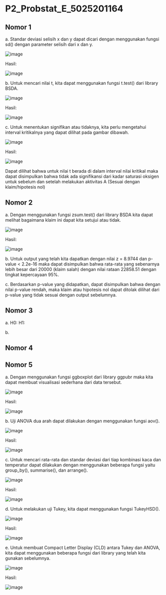 # P2_Probstat_E_5025201164

## Nomor 1
a. Standar deviasi selisih x dan y dapat dicari dengan menggunakan fungsi sd() dengan parameter selisih dari x dan y.

![image](https://user-images.githubusercontent.com/72655301/170871410-be3e4929-06c9-4e52-a10b-5c3fde598a66.png)

Hasil:

![image](https://user-images.githubusercontent.com/72655301/170871415-d7ea5c39-fa9e-489c-acdd-db8bd110c62c.png)

b. Untuk mencari nilai t, kita dapat menggunakan fungsi t.test() dari library BSDA.

![image](https://user-images.githubusercontent.com/72655301/170871609-c85b3e59-60c4-4b02-a96c-9a0b32b5439f.png)

Hasil:

![image](https://user-images.githubusercontent.com/72655301/170871621-789d1586-1cbf-4121-9499-6867b82bf003.png)

c. Untuk menentukan signifikan atau tidaknya, kita perlu mengetahui interval kritikalnya yang dapat dilihat pada gambar dibawah.

![image](https://user-images.githubusercontent.com/72655301/170875706-a32642a9-d4ae-4734-ae5f-99070306274c.png)

Hasil:

![image](https://user-images.githubusercontent.com/72655301/170875714-a2010427-8fa0-4930-a318-57d85a98c083.png)

Dapat dilihat bahwa untuk nilai t berada di dalam interval nilai kritikal maka dapat disimpulkan bahwa tidak ada signifikansi dari kadar saturasi oksigen untuk sebelum dan setelah melakukan aktivitas A (Sesuai dengan klaim/hipotesis nol)

## Nomor 2
a. Dengan menggunakan fungsi zsum.test() dari library BSDA kita dapat melihat bagaimana klaim ini dapat kita setujui atau tidak.

![image](https://user-images.githubusercontent.com/72655301/170874921-1650f2ec-30b8-4ef7-b4f5-346b8cee7389.png)

Hasil:

![image](https://user-images.githubusercontent.com/72655301/170874926-63050419-424a-47c4-bb90-9d2247c3ab7f.png)

b. Untuk output yang telah kita dapatkan dengan nilai z = 8.9744 dan p-value < 2.2e-16 maka dapat disimpulkan bahwa rata-rata yang sebenarnya lebih besar dari 20000 (klaim salah) dengan nilai rataan 22858.51 dengan tingkat kepercayaan 95%.

c. Berdasarkan p-value yang didapatkan, dapat disimpulkan bahwa dengan nilai p-value rendah, maka klaim atau hipotesis nol dapat ditolak dilihat dari p-value yang tidak sesuai dengan output sebelumnya.

## Nomor 3
a. H0: 
   H1: 
   
b. 

## Nomor 4

## Nomor 5
a. Dengan menggunakan fungsi ggboxplot dari library ggpubr maka kita dapat membuat visualisasi sederhana dari data tersebut.

![image](https://user-images.githubusercontent.com/72655301/170872800-6c089b7f-09cb-4f08-abb2-627dff100c61.png)

Hasil:

![image](https://user-images.githubusercontent.com/72655301/170872789-ffbb2306-d350-4c1d-9e77-0646efa7fd4d.png)

b. Uji ANOVA dua arah dapat dilakukan dengan menggunakan fungsi aov().

![image](https://user-images.githubusercontent.com/72655301/170874116-41d92d78-bd49-4cc5-97a5-2f37a0dacbd2.png)

Hasil:

![image](https://user-images.githubusercontent.com/72655301/170874127-01a5d8be-9ef7-4da6-ae7b-818fb94a8287.png)

c. Untuk mencari rata-rata dan standar deviasi dari tiap kombinasi kaca dan temperatur dapat dilakukan dengan menggunakan beberapa fungsi yaitu group_by(), summarise(), dan arrange().

![image](https://user-images.githubusercontent.com/72655301/170873907-b4b41430-502f-4fd3-96b9-5cc334d6b36d.png)

Hasil: 

![image](https://user-images.githubusercontent.com/72655301/170873921-0789f7db-e3fc-47b0-b6f5-19c51f2957c0.png)

d. Untuk melakukan uji Tukey, kita dapat menggunakan fungsi TukeyHSD().

![image](https://user-images.githubusercontent.com/72655301/170874103-8f980054-89a9-429b-8dd6-97f32ea30961.png)

Hasil:

![image](https://user-images.githubusercontent.com/72655301/170874083-353d110b-092f-4548-827d-222d9729a256.png)

e. Untuk membuat Compact Letter Display (CLD) antara Tukey dan ANOVA, kita dapat menggunakan beberapa fungsi dari library yang telah kita gunakan sebelumnya.

![image](https://user-images.githubusercontent.com/72655301/170874648-b4018760-6cd4-4801-91da-8d882cbc268c.png)

Hasil:

![image](https://user-images.githubusercontent.com/72655301/170874665-9823c564-6eca-4088-9149-7dcc3fff4c72.png)
